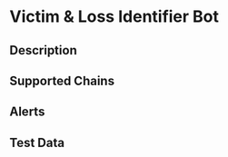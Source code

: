 # Victim & Loss Identifier Bot

## Description



## Supported Chains



## Alerts



## Test Data



